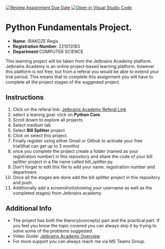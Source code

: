 [![Review Assignment Due Date](https://classroom.github.com/assets/deadline-readme-button-24ddc0f5d75046c5622901739e7c5dd533143b0c8e959d652212380cedb1ea36.svg)](https://classroom.github.com/a/wzlRbja7)
[![Open in Visual Studio Code](https://classroom.github.com/assets/open-in-vscode-718a45dd9cf7e7f842a935f5ebbe5719a5e09af4491e668f4dbf3b35d5cca122.svg)](https://classroom.github.com/online_ide?assignment_repo_id=11326394&assignment_repo_type=AssignmentRepo)
# Python Fundamentals Project.

- **Name**: IRAKOZE Regis
- **Registration Number**: 221013183
- **Department**:COMPUTER SCIENCE


This learning project will be taken from the Jetbrains Academy platform.
Jetbrains Academy is an online project-based learning platform. however this platform is not free, but from a referal you would be able to extend your trial period.
This means that to complete this assignment you will have to complete all the project stages of the suggested project.

## Instructions
1. Click on the referal link: [Jetbrains Academy Referal Link](https://hyperskill.org/join/f940fa709)
2. select a leaning goal: click on **Python Core**.
3. Scroll dowm to explore all projects
4. Select medium tab
5. Select **Bill Splitter** project
6. Click on select this project.
7. Finally register using either Gmail or Github to activate your free trial(that can get up to 3 months)
8. once you complete the project create a folder (named as your registration number) in this repository and share the code of your bill splitter project in a file name called bill_splitter.py.
9. Don't forget to edit this file to add your name. registration number and department.
10. Once all the stages are done add the bill splitter project in this repository and push.
11. Additionally add a screenshot(showing your username as well as the completed stages) from Jetbrains academy

## Additional Info
- The project has both the therory(concepts) part and the practical part. If you feel you know the topic covered you can always skip it by trying to solve some of the problems suggested.
- Video Guide: [Jetbrains Academy Overview](https://youtu.be/pkjgWftrCQw)
- For more support you can always reach me via MS Teams Group.



